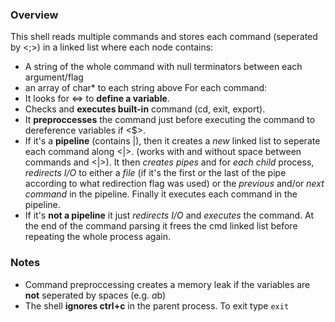 ### Overview
This shell reads multiple commands and stores each command (seperated by <;>) in a linked list where each node contains:
  - A string of the whole command with null terminators between each argument/flag
  - an array of char* to each string above
For each command:
  - It looks for <=> to **define a variable**.
  - Checks and **executes built-in** command (cd, exit, export).
  - It **preproccesses** the command just before executing the command to dereference variables if <$>.
  - If it's a **pipeline** (contains |), then it creates a _new_ linked list to seperate each command along <|>.
    (works with and without space between commands and <|>). It then _creates pipes_ and for _each child_ process, _redirects I/O_ to either a _file_
    (if it's the first or the last of the pipe according to what redirection flag was used) or the _previous_ and/or _next_ _command_ in the pipeline.
    Finally it executes each command in the pipeline.
  - If it's **not a pipeline** it just _redirects I/O_ and _executes_ the command.
At the end of the command parsing it frees the cmd linked list before repeating the whole process again.

### Notes
  - Command preproccessing creates a memory leak if the variables are **not** seperated by spaces (e.g. $a$b)
  - The shell **ignores ctrl+c** in the parent process. To exit type ```exit```


